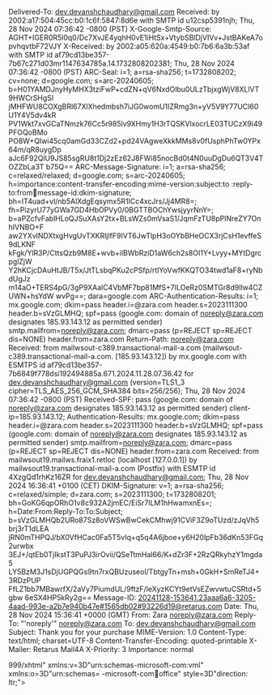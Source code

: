 Delivered-To: dev.devanshchaudhary@gmail.com
Received: by 2002:a17:504:45cc:b0:1c6f:5847:8d6e with SMTP id u12csp5391njh;
        Thu, 28 Nov 2024 07:36:42 -0800 (PST)
X-Google-Smtp-Source: AGHT+IGER0R5l0q0/Dc7XvJE4yqhH0vE1iHtSx+VtybSBlDjVIVv+JstBAKeA7opvhqvtbF72VJY
X-Received: by 2002:a05:620a:4549:b0:7b6:6a3b:53af with SMTP id af79cd13be357-7b67c271d03mr1147634785a.14.1732808202381;
        Thu, 28 Nov 2024 07:36:42 -0800 (PST)
ARC-Seal: i=1; a=rsa-sha256; t=1732808202; cv=none;
        d=google.com; s=arc-20240605;
        b=H01YAMDJnyHyMHX3tziFwP+cdZN+qV6NxdOlbu0ULzTbjxgWjV8XLlVT9HWCrSHgSI
         jMHFWU8COXgBRl67XlXhedmbsh7iJG0womU1IZRmg3n+yV5V9Y77UCl60U1Y4V5dv4kR
         PV1Wkt7xvGCaTNmzk76Cc5r985lv9XHmy1H3rTQSKVlxocrLE03TUCzX9i49PFOQoBMo
         PO8W+QIwi45cq0amGd33CZd2+pd24VAgweXkkMMs8v0fUsphPhTw0YPx64m/qR8uygDp
         aJc6F92QlU9JS85sgRU8t1Dj2zEz62J8FWi85nocBd0t4N0uuDgDu6QT3V4TOZZbLa3T
         b75Q==
ARC-Message-Signature: i=1; a=rsa-sha256; c=relaxed/relaxed; d=google.com; s=arc-20240605;
        h=importance:content-transfer-encoding:mime-version:subject:to
         :reply-to:from:date:message-id:dkim-signature;
        bh=IT4uad+vl/nb5AlXdgEqsymx5R1lCc4xcJrs/Jj4MR8=;
        fh=PizyrU77yGWa7GD4HbOPVy0/0BGTTBOChYwsjyyrNnY=;
        b=aPZcfvFablHLoQJSuXAsY2tx+BLsWZs0mVsaS1/JqmFzTU8pPlNreZY7OnhIVNBO+F
         aw2YXvlNDXtxgHvgUvTXKRljlfF9IVT6JwTlpH3oOYbBHeOCX3rjCsH1evffeS9dLKNF
         kFgk/YlR3P/CttsQzb9M8E+wvb+ilBWbRziD1aW6ch2s8OI1Y+Lvyy+MYtDgrcpglZjW
         Y2hKCjcDAuHtJB/T5x/JtTLsbqPKu2cPSfp/rtlYoVwfKKQTO34twd1aF8+ryNbdUgJz
         m14aO+TERS4pG/3gP9XAalC4VbMF7bp81MfS+7ILOeRz0SMTGr8d9llw4CZUWN+hsYdW
         wvPg==;
        dara=google.com
ARC-Authentication-Results: i=1; mx.google.com;
       dkim=pass header.i=@zara.com header.s=2023111300 header.b=sVzGLMHQ;
       spf=pass (google.com: domain of noreply@zara.com designates 185.93.143.12 as permitted sender) smtp.mailfrom=noreply@zara.com;
       dmarc=pass (p=REJECT sp=REJECT dis=NONE) header.from=zara.com
Return-Path: <noreply@zara.com>
Received: from mailwsout-c389.transactional-mail-a.com (mailwsout-c389.transactional-mail-a.com. [185.93.143.12])
        by mx.google.com with ESMTPS id af79cd13be357-7b6849f778dsi192494885a.671.2024.11.28.07.36.42
        for <dev.devanshchaudhary@gmail.com>
        (version=TLS1_3 cipher=TLS_AES_256_GCM_SHA384 bits=256/256);
        Thu, 28 Nov 2024 07:36:42 -0800 (PST)
Received-SPF: pass (google.com: domain of noreply@zara.com designates 185.93.143.12 as permitted sender) client-ip=185.93.143.12;
Authentication-Results: mx.google.com;
       dkim=pass header.i=@zara.com header.s=2023111300 header.b=sVzGLMHQ;
       spf=pass (google.com: domain of noreply@zara.com designates 185.93.143.12 as permitted sender) smtp.mailfrom=noreply@zara.com;
       dmarc=pass (p=REJECT sp=REJECT dis=NONE) header.from=zara.com
Received: from mailwsout19.mailws.fraix1.retloc (localhost [127.0.0.1]) by mailwsout19.transactional-mail-a.com (Postfix) with ESMTP id 4XzgQd1rhKz16ZR for <dev.devanshchaudhary@gmail.com>; Thu, 28 Nov 2024 16:36:41 +0100 (CET)
DKIM-Signature: v=1; a=rsa-sha256; c=relaxed/simple; d=zara.com; s=2023111300; t=1732808201; bh=GoKG6qpORhO1v8c932A2jmEC/EiSr7lLM1hHwamxnEs=; h=Date:From:Reply-To:To:Subject; b=sVzGLMHQb2URo87Sz8oVWSwBwCekCMhwj91CViF3Z9oTUzd/zJqVh5brj3rT1dLEA
	 jRN0mTHPQJ/bX0VfHCac0Fa5T5vIq+q5q4A6jboe+y6H20lpFb36dKn53FGq2urwbx
	 3EJ+/qtEb0TjIkstT3PuPJ3irOvii/QSeTtmHal66/K+dZr3F+2RzQRkyhzY1mgda5
	 LY5BzM3J1sDjUGPQGs9tn7rxQBUzuseol/TbtgyTn+msh+0GkH+SmReTJ4+3RDzPUP
	 FfLZ1bb7MBawrfX/2aVy7PiumdUL/9ftzF/leXyzKCYt9etVsEZwvwtuCSRtd+5gbw
	 6eSX4HP5kRy2g==
Message-ID: <20241128-153641.23aaa6a6-3205-4aad-993e-a2b7e940b47e#1565db02#93226d19@retarus.com>
Date: Thu, 28 Nov 2024 15:36:41 +0000 (GMT)
From: Zara <noreply@zara.com>
Reply-To: "'noreply'" <noreply@zara.com>
To: dev.devanshchaudhary@gmail.com
Subject: Thank you for your purchase
MIME-Version: 1.0
Content-Type: text/html; charset=UTF-8
Content-Transfer-Encoding: quoted-printable
X-Mailer: Retarus Mail4A
X-Priority: 3
Importance: normal

<!doctype html><html lang=3D"und" dir=3D"auto" xmlns=3D"http://www.w3.org/1=
999/xhtml" xmlns:v=3D"urn:schemas-microsoft-com:vml" xmlns:o=3D"urn:schemas=
-microsoft-com:office:office" style=3D"direction: ltr;"><head><title>ZARA</=
title><!--[if !mso]><!--><meta http-equiv=3D"X-UA-Compatible" content=3D"IE=
=3Dedge"><!--<![endif]--><meta http-equiv=3D"Content-Type" content=3D"text/=
html; charset=3DUTF-8"><meta name=3D"viewport" content=3D"width=3Ddevice-wi=
dth,initial-scale=3D1"><style type=3D"text/css">#outlook a { padding:0; }
      body { margin:0;padding:0;-webkit-text-size-adjust:100%;-ms-text-size=
-adjust:100%; }
      table, td { border-collapse:collapse;mso-table-lspace:0pt;mso-table-r=
space:0pt; }
      img { border:0;height:auto;line-height:100%; outline:none;text-decora=
tion:none;-ms-interpolation-mode:bicubic; }
      p { display:block;margin:13px 0; }</style><!--[if mso]>
    <noscript>
    <xml>
    <o:OfficeDocumentSettings>
      <o:AllowPNG/>
      <o:PixelsPerInch>96</o:PixelsPerInch>
    </o:OfficeDocumentSettings>
    </xml>
    </noscript>
    <![endif]--><!--[if lte mso 11]>
    <style type=3D"text/css">
      .mj-outlook-group-fix { width:100% !important; }
    </style>
    <![endif]--><style type=3D"text/css">@media only screen and (min-width:=
480px) {
        .mj-column-per-100 { width:100% !important; max-width: 100%; }
      }</style><style media=3D"screen and (min-width:480px)">.moz-text-html=
 .mj-column-per-100 { width:100% !important; max-width: 100%; }</style><sty=
le type=3D"text/css">@media only screen and (max-width:479px) {
      table.mj-full-width-mobile { width: 100% !important; }
      td.mj-full-width-mobile { width: auto !important; }
    }</style><style type=3D"text/css">@font-face { font-family: "Neue-Helve=
tica"; font-weight: bold; src: url("https://static.zara.net/photos/contents=
/communication/NeueHelveticaforZara-MdCn.eot#iefix"); /* IE9 Compat Modes *=
/ src: local("?"), url("#https://static.zara.net/photos/contents/communicat=
ion/NeueHelveticaforZara-MdCn.eot?#iefix") format("embedded-opentype"), /* =
IE6-IE8 */ url("https://static.zara.net/photos/contents/communication/NeueH=
elveticaforZara-MdCn.woff2.woff2") format("woff2"), /* Super Modern Browser=
s */ url("https://static.zara.net/photos/contents/communication/NeueHelveti=
caforZara-MdCn.woff") format("woff"), /* Pretty Modern Browsers */ url("htt=
ps://static.zara.net/photos/contents/communication/NeueHelveticaforZara-MdC=
n.ttf") format("truetype"), /* Safari, Android, iOS */ url("https://static.=
zara.net/photos/contents/communication/NeueHelveticaforZara-MdCn.svg#{NeueH=
elveticaforZara-MdCn}") format("svg"); /* Legacy iOS */ } @font-face { font=
-family: "Neue-Helvetica"; src: url("https://static.zara.net/photos/content=
s/communication/NeueHelveticaforZara-LtCn.eot#iefix"); /* IE9 Compat Modes =
*/ src: local("?"), url("#https://static.zara.net/photos/contents/communica=
tion/NeueHelveticaforZara-LtCn.eot?#iefix") format("embedded-opentype"), /*=
 IE6-IE8 */ url("https://static.zara.net/photos/contents/communication/Neue=
HelveticaforZara-LtCn.woff2.woff2") format("woff2"), /* Super Modern Browse=
rs */ url("https://static.zara.net/photos/contents/communication/NeueHelvet=
icaforZara-LtCn.woff") format("woff"), /* Pretty Modern Browsers */ url("ht=
tps://static.zara.net/photos/contents/communication/NeueHelveticaforZara-Lt=
Cn.ttf") format("truetype"), /* Safari, Android, iOS */ url("https://static=
.zara.net/photos/contents/communication/NeueHelveticaforZara-LtCn.svg#{Neue=
HelveticaforZara-LtCn}") format("svg"); /* Legacy iOS */ } td.rd-product-co=
l + td.rd-product-col > table.rd-product { margin-left: auto; } .static-con=
tent { display: none; } .Singleton .static-content, _:-webkit-full-screen, =
_::-webkit-full-page-media, _:future, :root .static-content, [class^=3D"app=
le-mail"] .static-content { display: block; } .dynamic-content { display: b=
lock; } .Singleton .dynamic-content, _:-webkit-full-screen, _::-webkit-full=
-page-media, _:future, :root .dynamic-content, [class^=3D"apple-mail"] .dyn=
amic-content { display: none; } .dynamic-content { -webkit-user-select: non=
e; -moz-user-select: none; user-select: none; } /* hide radio element */ .t=
ab { display:none; height:0px; visibility:hidden; } .tab-content { display:=
none; } .title-tab { background-color: #ffffff; padding: 15px 20px 15px 20p=
x; border-bottom: 0.5px solid #cccccc; cursor: pointer; display: block; tex=
t-align: center; text-transform: uppercase; font-size: 16px; } /* change ta=
b to bold */ .tab:checked + label { font-weight: bold; } /* show content */=
 #tab-simple:checked ~ .content-simple, #tabl-detail:checked ~ .content-det=
ails { display:block; } .rd-unit-absolute { max-height: 0; position: relati=
ve; opacity: 0.999; } .rd-unit-position { margin-top: 135%; padding-left: 4=
px; padding-right: 4px; display: inline-block; text-align: center; backgrou=
nd-color: #FFFFFF; font-size: 10px !important; line-height: 21px !important=
; } .rd-unit-right-absolute { text-align: right; } @media only screen and (=
min-width:430px) { .rd-unit-position { margin-top: 139%; } } @media only sc=
reen and (min-width:480px) { .resell-section-double-button .mj-column-per-5=
0:first-of-type { width: 49% !important; max-width: 50%; margin-right: 4px =
!important; } .resell-section-double-button .mj-column-per-50:last-of-type =
{ width: 49% !important; max-width: 50%; margin-left: 4px !important; } .re=
sell-display-button { display: block !important; } .resell-display-button-m=
obile { display: none; } } @media only screen and (max-width:480px) { .rese=
ll-welcome-icon { display: none; } .resell-welcome-icon-mobile { display: b=
lock !important; } .resell-display-button { display: none; } .resell-displa=
y-button-mobile { display: block !important; } }</style></head><body style=
=3D"direction: ltr; word-spacing: normal;"><div style=3D"direction: ltr;" l=
ang=3D"und" dir=3D"auto">                                 <!--[if mso | IE]=
><table align=3D"center" border=3D"0" cellpadding=3D"0" cellspacing=3D"0" c=
lass=3D"" role=3D"presentation" style=3D"width:535px;" width=3D"535" ><tr><=
td style=3D"line-height:0px;font-size:0px;mso-line-height-rule:exactly;"><!=
[endif]--><div style=3D"direction: ltr; margin: 0px auto; max-width: 535px;=
"><table align=3D"center" border=3D"0" cellpadding=3D"0" cellspacing=3D"0" =
role=3D"presentation" style=3D"direction: ltr; width: 100%;" width=3D"100%"=
><tbody style=3D"direction: ltr;"><tr style=3D"direction: ltr;"><td style=
=3D"direction: ltr; font-size: 0px; padding: 0 5px; text-align: center;" al=
ign=3D"center"><!--[if mso | IE]><table role=3D"presentation" border=3D"0" =
cellpadding=3D"0" cellspacing=3D"0"><tr><td align=3D"left" class=3D"" style=
=3D"vertical-align:top;width:525px;" ><![endif]--><div class=3D"mj-column-p=
er-100 mj-outlook-group-fix" style=3D"font-size: 0px; text-align: left; dir=
ection: ltr; display: inline-block; vertical-align: top; width: 100%;"><tab=
le border=3D"0" cellpadding=3D"0" cellspacing=3D"0" role=3D"presentation" w=
idth=3D"100%" style=3D"direction: ltr;"><tbody style=3D"direction: ltr;"><t=
r style=3D"direction: ltr;"><td style=3D"direction: ltr; vertical-align: to=
p; padding: 0;" valign=3D"top"><table border=3D"0" cellpadding=3D"0" cellsp=
acing=3D"0" role=3D"presentation" style=3D"direction: ltr;" width=3D"100%">=
<tbody style=3D"direction: ltr;"><tr style=3D"direction: ltr;"><td align=3D=
"center" style=3D"direction: ltr; font-size: 0px; padding: 0; padding-top: =
48px; padding-bottom: 43px; word-break: break-word;"><table border=3D"0" ce=
llpadding=3D"0" cellspacing=3D"0" role=3D"presentation" style=3D"direction:=
 ltr; border-collapse: collapse; border-spacing: 0px;"><tbody style=3D"dire=
ction: ltr;"><tr style=3D"direction: ltr;"><td style=3D"direction: ltr; wid=
th: 149px;" width=3D"149"><a href=3D"https://www.zara.com/in/en?utm_medium=
=3Demail&utm_source=3Dnotification_com&utm_campaign=3DOrderConfirmation&utm=
_content=3Dlogo" target=3D"_blank" style=3D"direction: ltr;"><img alt src=
=3D"http://static.zara.net/photos/contents/apps/logo_Zara_2019.png" style=
=3D"direction: ltr; border: 0; display: block; outline: none; text-decorati=
on: none; height: auto; width: 100%; font-size: 13px;" width=3D"149" height=
=3D"auto"></a></td></tr></tbody></table></td></tr><tr style=3D"direction: l=
tr;"><td align=3D"center" class=3D"rd-title" style=3D"direction: ltr; font-=
size: 0px; padding: 0; word-break: break-word;"><div style=3D"direction: lt=
r; text-transform: uppercase; font-weight: bold; letter-spacing: 0.7px; fon=
t-family: Neue-Helvetica, Helvetica; text-align: center; color: #000000; fo=
nt-size: 22px; line-height: 28px;">Thank you for your purchase</div></td></=
tr><tr style=3D"direction: ltr;"><td align=3D"center" class=3D"rd-section-t=
itle" style=3D"direction: ltr; font-size: 0px; padding: 0; padding-top: 24p=
x; word-break: break-word;"><div style=3D"direction: ltr; text-transform: u=
ppercase; font-weight: bold; letter-spacing: 0.7px; font-family: Neue-Helve=
tica, Helvetica; text-align: center; color: #000000; font-size: 16px; line-=
height: 24px;">Order No. 53964516340</div></td></tr>    <tr style=3D"direct=
ion: ltr;"><td align=3D"left" class=3D"rd-text-info" style=3D"direction: lt=
r; font-size: 0px; padding: 0; padding-top: 24px; word-break: break-word;">=
<div style=3D"direction: ltr; letter-spacing: 0.3px; font-family: Neue-Helv=
etica, Helvetica; text-align: left; color: #000000; font-size: 14px; line-h=
eight: 18px;"><p style=3D"direction: ltr; margin: 13px 0 0;"></p>     <p st=
yle=3D"direction: ltr; margin: 13px 0 0;">We will send you another email wh=
en it is in transit.</p>    </div></td></tr></tbody></table></td></tr></tbo=
dy></table></div><!--[if mso | IE]></td></tr></table><![endif]--></td></tr>=
</tbody></table></div><!--[if mso | IE]></td></tr></table><![endif]-->  <!-=
-[if mso | IE]><table align=3D"center" border=3D"0" cellpadding=3D"0" cells=
pacing=3D"0" class=3D"" role=3D"presentation" style=3D"width:535px;" width=
=3D"535" ><tr><td style=3D"line-height:0px;font-size:0px;mso-line-height-ru=
le:exactly;"><![endif]--><div style=3D"direction: ltr; margin: 0px auto; ma=
x-width: 535px;"><table align=3D"center" border=3D"0" cellpadding=3D"0" cel=
lspacing=3D"0" role=3D"presentation" style=3D"direction: ltr; width: 100%;"=
 width=3D"100%"><tbody style=3D"direction: ltr;"><tr style=3D"direction: lt=
r;"><td style=3D"direction: ltr; font-size: 0px; padding: 0 5px; text-align=
: center;" align=3D"center"><!--[if mso | IE]><table role=3D"presentation" =
border=3D"0" cellpadding=3D"0" cellspacing=3D"0"><tr><td align=3D"left" cla=
ss=3D"" style=3D"vertical-align:top;width:525px;" ><![endif]--><div class=
=3D"mj-column-per-100 mj-outlook-group-fix" style=3D"font-size: 0px; text-a=
lign: left; direction: ltr; display: inline-block; vertical-align: top; wid=
th: 100%;"><table border=3D"0" cellpadding=3D"0" cellspacing=3D"0" role=3D"=
presentation" width=3D"100%" style=3D"direction: ltr;"><tbody style=3D"dire=
ction: ltr;"><tr style=3D"direction: ltr;"><td style=3D"direction: ltr; ver=
tical-align: top; padding: 0; padding-top: 24px;" valign=3D"top"><table bor=
der=3D"0" cellpadding=3D"0" cellspacing=3D"0" role=3D"presentation" style=
=3D"direction: ltr;" width=3D"100%"><tbody style=3D"direction: ltr;">      =
<tr style=3D"direction: ltr;"><td align=3D"left" class=3D"rd-subsection-tex=
t-light" style=3D"direction: ltr; font-size: 0px; padding: 0; padding-botto=
m: 24px; word-break: break-word;"><div style=3D"direction: ltr; text-transf=
orm: uppercase; letter-spacing: 0.8px; font-family: Neue-Helvetica, Helveti=
ca; font-weight: bold; text-align: left; font-size: 13px; line-height: 18px=
; color: #333333;"> You will receive your delivery: </div></td></tr>       =
   <tr style=3D"direction: ltr;"><td align=3D"left" class=3D"rd-subsection-=
title" style=3D"direction: ltr; font-size: 0px; padding: 0; padding-bottom:=
 16px; word-break: break-word;"><div style=3D"direction: ltr; text-transfor=
m: uppercase; letter-spacing: 0.7px; font-family: Neue-Helvetica, Helvetica=
; font-weight: bold; text-align: left; color: #000000; font-size: 14px; lin=
e-height: 18px;">      Tuesday 3 December - Wednesday 4 December  </div></t=
d></tr>  <tr style=3D"direction: ltr;"><td style=3D"direction: ltr; font-si=
ze: 0px; word-break: break-word;"><div style=3D"direction: ltr; height: 16p=
x; line-height: 16px;">&#8202;</div></td></tr>                 <tr style=3D=
"direction: ltr;"><td align=3D"left" class=3D"rd-subsection-text-light" sty=
le=3D"direction: ltr; font-size: 0px; padding: 0; word-break: break-word;">=
<div style=3D"direction: ltr; text-transform: uppercase; letter-spacing: 0.=
8px; font-family: Neue-Helvetica, Helvetica; font-weight: bold; text-align:=
 left; font-size: 13px; line-height: 18px; color: #333333;">   Standard hom=
e delivery   </div></td></tr> <tr style=3D"direction: ltr;"><td align=3D"le=
ft" class=3D"rd-subsection-text" style=3D"direction: ltr; font-size: 0px; p=
adding: 0; word-break: break-word;"><div style=3D"direction: ltr; text-tran=
sform: uppercase; letter-spacing: 0.8px; font-family: Neue-Helvetica, Helve=
tica; text-align: left; color: #000000; font-size: 13px; line-height: 18px;=
"><div style=3D"direction: ltr; text-transform: uppercase; letter-spacing: =
0.8px; font-size: 13px; line-height: 18px;"><div style=3D"direction: ltr; t=
ext-transform: uppercase; letter-spacing: 0.8px; font-size: 13px; line-heig=
ht: 18px;">720, 9th cross road, 10th a main Road, Indiranagar
Velo studio</div></div></div></td></tr><tr style=3D"direction: ltr;"><td al=
ign=3D"left" class=3D"rd-subsection-text" style=3D"direction: ltr; font-siz=
e: 0px; padding: 0; word-break: break-word;"><div style=3D"direction: ltr; =
text-transform: uppercase; letter-spacing: 0.8px; font-family: Neue-Helveti=
ca, Helvetica; text-align: left; color: #000000; font-size: 13px; line-heig=
ht: 18px;"> <div style=3D"direction: ltr; text-transform: uppercase; letter=
-spacing: 0.8px; font-size: 13px; line-height: 18px;"> 560038   Bangalore <=
/div><div style=3D"direction: ltr; text-transform: uppercase; letter-spacin=
g: 0.8px; font-size: 13px; line-height: 18px;">KARNATAKA</div><div style=3D=
"direction: ltr; text-transform: uppercase; letter-spacing: 0.8px; font-siz=
e: 13px; line-height: 18px;">India</div></div></td></tr><tr style=3D"direct=
ion: ltr;"><td align=3D"left" class=3D"rd-subsection-text" style=3D"directi=
on: ltr; font-size: 0px; padding: 0; word-break: break-word;"><div style=3D=
"direction: ltr; text-transform: uppercase; letter-spacing: 0.8px; font-fam=
ily: Neue-Helvetica, Helvetica; text-align: left; color: #000000; font-size=
: 13px; line-height: 18px;"><div style=3D"direction: ltr; text-transform: u=
ppercase; letter-spacing: 0.8px; font-size: 13px; line-height: 18px;"></div=
></div></td></tr><tr style=3D"direction: ltr;"><td align=3D"left" class=3D"=
rd-address-sign-text" style=3D"direction: ltr; font-size: 0px; padding: 0; =
word-break: break-word;"><div style=3D"direction: ltr; font-family: Neue-He=
lvetica, Helvetica; font-size: 14px; line-height: 18px; text-align: left; c=
olor: #000000;"></div></td></tr></tbody></table></td></tr></tbody></table><=
/div><!--[if mso | IE]></td></tr></table><![endif]--></td></tr></tbody></ta=
ble></div><!--[if mso | IE]></td></tr></table><![endif]-->  <!--[if mso | I=
E]><table align=3D"center" border=3D"0" cellpadding=3D"0" cellspacing=3D"0"=
 class=3D"" role=3D"presentation" style=3D"width:535px;" width=3D"535" ><tr=
><td style=3D"line-height:0px;font-size:0px;mso-line-height-rule:exactly;">=
<![endif]--><div style=3D"direction: ltr; margin: 0px auto; max-width: 535p=
x;"><table align=3D"center" border=3D"0" cellpadding=3D"0" cellspacing=3D"0=
" role=3D"presentation" style=3D"direction: ltr; width: 100%;" width=3D"100=
%"><tbody style=3D"direction: ltr;"><tr style=3D"direction: ltr;"><td style=
=3D"direction: ltr; font-size: 0px; padding: 0 5px; text-align: center;" al=
ign=3D"center"><!--[if mso | IE]><table role=3D"presentation" border=3D"0" =
cellpadding=3D"0" cellspacing=3D"0"><tr><td align=3D"left" class=3D"" style=
=3D"vertical-align:top;width:525px;" ><![endif]--><div class=3D"mj-column-p=
er-100 mj-outlook-group-fix" style=3D"font-size: 0px; text-align: left; dir=
ection: ltr; display: inline-block; vertical-align: top; width: 100%;"><tab=
le border=3D"0" cellpadding=3D"0" cellspacing=3D"0" role=3D"presentation" w=
idth=3D"100%" style=3D"direction: ltr;"><tbody style=3D"direction: ltr;"><t=
r style=3D"direction: ltr;"><td style=3D"direction: ltr; vertical-align: to=
p; padding: 0;" valign=3D"top"><table border=3D"0" cellpadding=3D"0" cellsp=
acing=3D"0" role=3D"presentation" style=3D"direction: ltr;" width=3D"100%">=
<tbody style=3D"direction: ltr;"><tr style=3D"direction: ltr;"><td align=3D=
"center" class=3D"rd-order-detail-btn" style=3D"direction: ltr; word-break:=
 break-word; padding: 15px 0 20px; font-size: 14px;"><table border=3D"0" ce=
llpadding=3D"0" cellspacing=3D"0" role=3D"presentation" style=3D"direction:=
 ltr; border-collapse: separate; width: 100%; line-height: 100%;" width=3D"=
100%"><tbody style=3D"direction: ltr;"><tr style=3D"direction: ltr;"><td al=
ign=3D"center" bgcolor=3D"#000000" role=3D"presentation" style=3D"direction=
: ltr; border: 1px solid #FFFFFF; border-radius: 3px; cursor: auto; mso-pad=
ding-alt: 10px 25px; background: #000000;" valign=3D"middle"><a href=3D"htt=
ps://www.zara.com/in/en/user/order/53964516340?utm_medium=3Demail&utm_sourc=
e=3Dnotification_com&utm_campaign=3DOrderConfirmation&utm_content=3Dorder_d=
etail_button" style=3D"direction: ltr; display: inline-block; background: #=
000000; color: #FFFFFF; font-family: Neue-Helvetica, Helvetica; font-size: =
13px; font-weight: bold; line-height: 120%; margin: 0; text-decoration: non=
e; text-transform: uppercase; padding: 10px 25px; mso-padding-alt: 0px; bor=
der-radius: 3px;" target=3D"_blank">Order tracking</a></td></tr></tbody></t=
able></td></tr><tr style=3D"direction: ltr;"><td align=3D"left" class=3D"rd=
-text-info" style=3D"direction: ltr; font-size: 0px; padding: 0; word-break=
: break-word;"><div style=3D"direction: ltr; letter-spacing: 0.3px; font-fa=
mily: Neue-Helvetica, Helvetica; text-align: left; color: #000000; font-siz=
e: 14px; line-height: 18px;"></div></td></tr></tbody></table></td></tr></tb=
ody></table></div><!--[if mso | IE]></td></tr></table><![endif]--></td></tr=
></tbody></table></div><!--[if mso | IE]></td></tr></table><![endif]--> <!-=
-[if mso | IE]><table align=3D"center" border=3D"0" cellpadding=3D"0" cells=
pacing=3D"0" class=3D"" role=3D"presentation" style=3D"width:535px;" width=
=3D"535" ><tr><td style=3D"line-height:0px;font-size:0px;mso-line-height-ru=
le:exactly;"><![endif]--><div style=3D"direction: ltr; margin: 0px auto; ma=
x-width: 535px;"><table align=3D"center" border=3D"0" cellpadding=3D"0" cel=
lspacing=3D"0" role=3D"presentation" style=3D"direction: ltr; width: 100%;"=
 width=3D"100%"><tbody style=3D"direction: ltr;"><tr style=3D"direction: lt=
r;"><td style=3D"direction: ltr; font-size: 0px; padding: 0 5px; text-align=
: center;" align=3D"center"><!--[if mso | IE]><table role=3D"presentation" =
border=3D"0" cellpadding=3D"0" cellspacing=3D"0"><tr><td align=3D"left" cla=
ss=3D"" style=3D"vertical-align:top;width:525px;" ><![endif]--><div class=
=3D"mj-column-per-100 mj-outlook-group-fix" style=3D"font-size: 0px; text-a=
lign: left; direction: ltr; display: inline-block; vertical-align: top; wid=
th: 100%;"><table border=3D"0" cellpadding=3D"0" cellspacing=3D"0" role=3D"=
presentation" width=3D"100%" style=3D"direction: ltr;"><tbody style=3D"dire=
ction: ltr;"><tr style=3D"direction: ltr;"><td style=3D"direction: ltr; ver=
tical-align: top; padding: 0; padding-top: 40px;" valign=3D"top"><table bor=
der=3D"0" cellpadding=3D"0" cellspacing=3D"0" role=3D"presentation" style=
=3D"direction: ltr;" width=3D"100%"><tbody style=3D"direction: ltr;"> <tr s=
tyle=3D"direction: ltr;"><td align=3D"left" class=3D"rd-subsection-text" st=
yle=3D"direction: ltr; font-size: 0px; padding: 0; word-break: break-word;"=
><div style=3D"direction: ltr; text-transform: uppercase; letter-spacing: 0=
.8px; font-family: Neue-Helvetica, Helvetica; text-align: left; color: #000=
000; font-size: 13px; line-height: 18px;"><div class=3D"rd-light-font" styl=
e=3D"direction: ltr; color: #666666; text-transform: uppercase; letter-spac=
ing: 0.8px; font-size: 13px; line-height: 18px;">     7   items  </div></di=
v></td></tr>              <tr style=3D"direction: ltr;"><td align=3D"left" =
style=3D"direction: ltr; font-size: 0px; padding: 16px 0 0; word-break: bre=
ak-word;"><table cellpadding=3D"0" cellspacing=3D"0" width=3D"100%" border=
=3D"0" style=3D"direction: ltr; color: #000000; font-family: Neue-Helvetica=
, Helvetica; font-size: 13px; line-height: 22px; table-layout: auto; width:=
 100%; border: none;"><tr style=3D"direction: ltr;"><td style=3D"direction:=
 ltr;"><table table-layout=3D"fixed" style=3D"direction: ltr;">  </table><t=
able table-layout=3D"fixed" style=3D"direction: ltr;">   <tr class=3D"rd-pr=
oduct-row" style=3D"direction: ltr;"> <td style=3D"direction: ltr; vertical=
-align: top; padding-bottom: 24px;" class=3D"rd-product-col" valign=3D"top"=
><table class=3D"rd-product" style=3D"direction: ltr; width: 85%; max-width=
: 230px;" width=3D"85%"><tr style=3D"direction: ltr;"><td style=3D"directio=
n: ltr; width: 100%; max-width: 230px; padding: 0;" class=3D"rd-subsection-=
text" width=3D"100%"><table style=3D"direction: ltr;"><tr style=3D"directio=
n: ltr;"><td style=3D"direction: ltr; width: 100%; max-width: 230px; paddin=
g: 0 0 8px;" width=3D"100%"><img padding=3D"0" class=3D"rd-product-img" wid=
th=3D"225" src=3D"https://static.zara.net/photos//2024/I/0/2/p/8574/400/707=
/2/8574400707_1_1_1.jpg?ts=3D1724398713635" style=3D"direction: ltr; max-wi=
dth: 230px; width: 100%; height: auto;" height=3D"auto"></td></tr></table> =
 <div style=3D"direction: ltr; text-transform: uppercase; letter-spacing: 0=
.8px; font-size: 13px; line-height: 18px;">OVERSHIRT WITH POCKETS</div><div=
 style=3D"direction: ltr; text-transform: uppercase; letter-spacing: 0.8px;=
 color: #666666; font-size: 13px; line-height: 18px;">camel 0/8574/400/707/=
04</div><div style=3D"direction: ltr; text-transform: uppercase; letter-spa=
cing: 0.8px; padding-top: 16px; font-size: 13px; line-height: 18px;">    1 =
 unit      / =E2=82=B9 3,330.00   </div><div style=3D"direction: ltr; text-=
transform: uppercase; letter-spacing: 0.8px; font-size: 13px; line-height: =
18px;">L</div>    </td></tr></table></td>   <td style=3D"direction: ltr; ve=
rtical-align: top; padding-bottom: 24px;" class=3D"rd-product-col" valign=
=3D"top"><table class=3D"rd-product" style=3D"direction: ltr; width: 85%; m=
ax-width: 230px;" width=3D"85%"><tr style=3D"direction: ltr;"><td style=3D"=
direction: ltr; width: 100%; max-width: 230px; padding: 0;" class=3D"rd-sub=
section-text" width=3D"100%"><table style=3D"direction: ltr;"><tr style=3D"=
direction: ltr;"><td style=3D"direction: ltr; width: 100%; max-width: 230px=
; padding: 0 0 8px;" width=3D"100%"><img padding=3D"0" class=3D"rd-product-=
img" width=3D"225" src=3D"https://static.zara.net/photos//2024/I/0/2/p/4048=
/310/427/2/4048310427_1_1_1.jpg?ts=3D1727436117024" style=3D"direction: ltr=
; max-width: 230px; width: 100%; height: auto;" height=3D"auto"></td></tr><=
/table>  <div style=3D"direction: ltr; text-transform: uppercase; letter-sp=
acing: 0.8px; font-size: 13px; line-height: 18px;">STRAIGHT-LEG JEANS</div>=
<div style=3D"direction: ltr; text-transform: uppercase; letter-spacing: 0.=
8px; color: #666666; font-size: 13px; line-height: 18px;">Mid-blue 0/4048/3=
10/427/42</div><div style=3D"direction: ltr; text-transform: uppercase; let=
ter-spacing: 0.8px; padding-top: 16px; font-size: 13px; line-height: 18px;"=
>    1  unit      / =E2=82=B9 3,550.00   </div><div style=3D"direction: ltr=
; text-transform: uppercase; letter-spacing: 0.8px; font-size: 13px; line-h=
eight: 18px;">EU 42 (UK 32)</div>    </td></tr></table></td>   </tr><tr cla=
ss=3D"rd-product-row" style=3D"direction: ltr;"> <td style=3D"direction: lt=
r; vertical-align: top; padding-bottom: 24px;" class=3D"rd-product-col" val=
ign=3D"top"><table class=3D"rd-product" style=3D"direction: ltr; width: 85%=
; max-width: 230px;" width=3D"85%"><tr style=3D"direction: ltr;"><td style=
=3D"direction: ltr; width: 100%; max-width: 230px; padding: 0;" class=3D"rd=
-subsection-text" width=3D"100%"><table style=3D"direction: ltr;"><tr style=
=3D"direction: ltr;"><td style=3D"direction: ltr; width: 100%; max-width: 2=
30px; padding: 0 0 8px;" width=3D"100%"><img padding=3D"0" class=3D"rd-prod=
uct-img" width=3D"225" src=3D"https://static.zara.net/photos//2024/I/0/2/p/=
3918/707/501/2/3918707501_1_1_1.jpg?ts=3D1729075221439" style=3D"direction:=
 ltr; max-width: 230px; width: 100%; height: auto;" height=3D"auto"></td></=
tr></table>  <div style=3D"direction: ltr; text-transform: uppercase; lette=
r-spacing: 0.8px; font-size: 13px; line-height: 18px;">COMFORT PADDED OVERS=
HIRT</div><div style=3D"direction: ltr; text-transform: uppercase; letter-s=
pacing: 0.8px; color: #666666; font-size: 13px; line-height: 18px;">Bottle =
green 0/3918/707/501/04</div><div style=3D"direction: ltr; text-transform: =
uppercase; letter-spacing: 0.8px; padding-top: 16px; font-size: 13px; line-=
height: 18px;">    1  unit      / =E2=82=B9 3,570.00   </div><div style=3D"=
direction: ltr; text-transform: uppercase; letter-spacing: 0.8px; font-size=
: 13px; line-height: 18px;">L</div>    </td></tr></table></td>   <td style=
=3D"direction: ltr; vertical-align: top; padding-bottom: 24px;" class=3D"rd=
-product-col" valign=3D"top"><table class=3D"rd-product" style=3D"direction=
: ltr; width: 85%; max-width: 230px;" width=3D"85%"><tr style=3D"direction:=
 ltr;"><td style=3D"direction: ltr; width: 100%; max-width: 230px; padding:=
 0;" class=3D"rd-subsection-text" width=3D"100%"><table style=3D"direction:=
 ltr;"><tr style=3D"direction: ltr;"><td style=3D"direction: ltr; width: 10=
0%; max-width: 230px; padding: 0 0 8px;" width=3D"100%"><img padding=3D"0" =
class=3D"rd-product-img" width=3D"225" src=3D"https://static.zara.net/photo=
s//2024/I/0/1/p/4201/570/800/2/4201570800_1_1_1.jpg?ts=3D1715328802790" sty=
le=3D"direction: ltr; max-width: 230px; width: 100%; height: auto;" height=
=3D"auto"></td></tr></table>  <div style=3D"direction: ltr; text-transform:=
 uppercase; letter-spacing: 0.8px; font-size: 13px; line-height: 18px;">TEX=
TURED STRETCH SHIRT</div><div style=3D"direction: ltr; text-transform: uppe=
rcase; letter-spacing: 0.8px; color: #666666; font-size: 13px; line-height:=
 18px;">Black 0/4201/570/800/03</div><div style=3D"direction: ltr; text-tra=
nsform: uppercase; letter-spacing: 0.8px; padding-top: 16px; font-size: 13p=
x; line-height: 18px;">    1  unit      / =E2=82=B9 2,130.00   </div><div s=
tyle=3D"direction: ltr; text-transform: uppercase; letter-spacing: 0.8px; f=
ont-size: 13px; line-height: 18px;">M</div>    </td></tr></table></td>   </=
tr><tr class=3D"rd-product-row" style=3D"direction: ltr;"> <td style=3D"dir=
ection: ltr; vertical-align: top; padding-bottom: 24px;" class=3D"rd-produc=
t-col" valign=3D"top"><table class=3D"rd-product" style=3D"direction: ltr; =
width: 85%; max-width: 230px;" width=3D"85%"><tr style=3D"direction: ltr;">=
<td style=3D"direction: ltr; width: 100%; max-width: 230px; padding: 0;" cl=
ass=3D"rd-subsection-text" width=3D"100%"><table style=3D"direction: ltr;">=
<tr style=3D"direction: ltr;"><td style=3D"direction: ltr; width: 100%; max=
-width: 230px; padding: 0 0 8px;" width=3D"100%"><img padding=3D"0" class=
=3D"rd-product-img" width=3D"225" src=3D"https://static.zara.net/photos//20=
24/I/0/1/p/3284/330/517/2/3284330517_1_1_1.jpg?ts=3D1727193661764" style=3D=
"direction: ltr; max-width: 230px; width: 100%; height: auto;" height=3D"au=
to"></td></tr></table>  <div style=3D"direction: ltr; text-transform: upper=
case; letter-spacing: 0.8px; font-size: 13px; line-height: 18px;">PURL KNIT=
 SWEATER</div><div style=3D"direction: ltr; text-transform: uppercase; lett=
er-spacing: 0.8px; color: #666666; font-size: 13px; line-height: 18px;">oli=
ve green 0/3284/330/517/04</div><div style=3D"direction: ltr; text-transfor=
m: uppercase; letter-spacing: 0.8px; padding-top: 16px; font-size: 13px; li=
ne-height: 18px;">    1  unit      / =E2=82=B9 2,130.00   </div><div style=
=3D"direction: ltr; text-transform: uppercase; letter-spacing: 0.8px; font-=
size: 13px; line-height: 18px;">L</div>    </td></tr></table></td>   <td st=
yle=3D"direction: ltr; vertical-align: top; padding-bottom: 24px;" class=3D=
"rd-product-col" valign=3D"top"><table class=3D"rd-product" style=3D"direct=
ion: ltr; width: 85%; max-width: 230px;" width=3D"85%"><tr style=3D"directi=
on: ltr;"><td style=3D"direction: ltr; width: 100%; max-width: 230px; paddi=
ng: 0;" class=3D"rd-subsection-text" width=3D"100%"><table style=3D"directi=
on: ltr;"><tr style=3D"direction: ltr;"><td style=3D"direction: ltr; width:=
 100%; max-width: 230px; padding: 0 0 8px;" width=3D"100%"><img padding=3D"=
0" class=3D"rd-product-img" width=3D"225" src=3D"https://static.zara.net/ph=
otos//2024/I/0/2/p/0706/025/712/2/0706025712_1_1_1.jpg?ts=3D1723796653773" =
style=3D"direction: ltr; max-width: 230px; width: 100%; height: auto;" heig=
ht=3D"auto"></td></tr></table>  <div style=3D"direction: ltr; text-transfor=
m: uppercase; letter-spacing: 0.8px; font-size: 13px; line-height: 18px;">B=
OXY FIT OVERSHIRT</div><div style=3D"direction: ltr; text-transform: upperc=
ase; letter-spacing: 0.8px; color: #666666; font-size: 13px; line-height: 1=
8px;">Ecru 0/0706/025/712/04</div><div style=3D"direction: ltr; text-transf=
orm: uppercase; letter-spacing: 0.8px; padding-top: 16px; font-size: 13px; =
line-height: 18px;">    1  unit      / =E2=82=B9 3,570.00   </div><div styl=
e=3D"direction: ltr; text-transform: uppercase; letter-spacing: 0.8px; font=
-size: 13px; line-height: 18px;">L</div>    </td></tr></table></td>   </tr>=
<tr class=3D"rd-product-row" style=3D"direction: ltr;"> <td style=3D"direct=
ion: ltr; vertical-align: top; padding-bottom: 24px;" class=3D"rd-product-c=
ol" valign=3D"top"><table class=3D"rd-product" style=3D"direction: ltr; wid=
th: 85%; max-width: 230px;" width=3D"85%"><tr style=3D"direction: ltr;"><td=
 style=3D"direction: ltr; width: 100%; max-width: 230px; padding: 0;" class=
=3D"rd-subsection-text" width=3D"100%"><table style=3D"direction: ltr;"><tr=
 style=3D"direction: ltr;"><td style=3D"direction: ltr; width: 100%; max-wi=
dth: 230px; padding: 0 0 8px;" width=3D"100%"><img padding=3D"0" class=3D"r=
d-product-img" width=3D"225" src=3D"https://static.zara.net/photos//2024/I/=
0/2/p/6917/309/806/2/6917309806_1_1_1.jpg?ts=3D1723130934367" style=3D"dire=
ction: ltr; max-width: 230px; width: 100%; height: auto;" height=3D"auto"><=
/td></tr></table>  <div style=3D"direction: ltr; text-transform: uppercase;=
 letter-spacing: 0.8px; font-size: 13px; line-height: 18px;">CROPPED DENIM =
OVERSHIRT</div><div style=3D"direction: ltr; text-transform: uppercase; let=
ter-spacing: 0.8px; color: #666666; font-size: 13px; line-height: 18px;">St=
one 0/6917/309/806/04</div><div style=3D"direction: ltr; text-transform: up=
percase; letter-spacing: 0.8px; padding-top: 16px; font-size: 13px; line-he=
ight: 18px;">    1  unit      / =E2=82=B9 2,970.00   </div><div style=3D"di=
rection: ltr; text-transform: uppercase; letter-spacing: 0.8px; font-size: =
13px; line-height: 18px;">L</div>    </td></tr></table></td>   <td style=3D=
"direction: ltr; vertical-align: top; padding-bottom: 24px;" class=3D"rd-pr=
oduct-col" valign=3D"top"></td></tr></table></td></tr></table></td></tr> </=
tbody></table></td></tr></tbody></table></div><!--[if mso | IE]></td></tr><=
/table><![endif]--></td></tr></tbody></table></div><!--[if mso | IE]></td><=
/tr></table><![endif]-->    <!--[if mso | IE]><table align=3D"center" borde=
r=3D"0" cellpadding=3D"0" cellspacing=3D"0" class=3D"" role=3D"presentation=
" style=3D"width:535px;" width=3D"535" ><tr><td style=3D"line-height:0px;fo=
nt-size:0px;mso-line-height-rule:exactly;"><![endif]--><div style=3D"direct=
ion: ltr; margin: 0px auto; max-width: 535px;"><table align=3D"center" bord=
er=3D"0" cellpadding=3D"0" cellspacing=3D"0" role=3D"presentation" style=3D=
"direction: ltr; width: 100%;" width=3D"100%"><tbody style=3D"direction: lt=
r;"><tr style=3D"direction: ltr;"><td style=3D"direction: ltr; font-size: 0=
px; padding: 0 5px; text-align: center;" align=3D"center"><!--[if mso | IE]=
><table role=3D"presentation" border=3D"0" cellpadding=3D"0" cellspacing=3D=
"0"><tr><td align=3D"left" class=3D"" style=3D"vertical-align:top;width:525=
px;" ><![endif]--><div class=3D"mj-column-per-100 mj-outlook-group-fix" sty=
le=3D"font-size: 0px; text-align: left; direction: ltr; display: inline-blo=
ck; vertical-align: top; width: 100%;"><table border=3D"0" cellpadding=3D"0=
" cellspacing=3D"0" role=3D"presentation" width=3D"100%" style=3D"direction=
: ltr;"><tbody style=3D"direction: ltr;"><tr style=3D"direction: ltr;"><td =
style=3D"direction: ltr; vertical-align: top; padding: 8px 0 0 0;" valign=
=3D"top"><table border=3D"0" cellpadding=3D"0" cellspacing=3D"0" role=3D"pr=
esentation" style=3D"direction: ltr;" width=3D"100%"><tbody style=3D"direct=
ion: ltr;"><tr style=3D"direction: ltr;"><td align=3D"center" style=3D"dire=
ction: ltr; font-size: 0px; padding: 0; padding-bottom: 40px; word-break: b=
reak-word;"><p style=3D"direction: ltr; border-top: solid 1px #dddddd; font=
-size: 1px; margin: 0px auto; width: 100%;"></p><!--[if mso | IE]><table al=
ign=3D"center" border=3D"0" cellpadding=3D"0" cellspacing=3D"0" style=3D"bo=
rder-top:solid 1px #dddddd;font-size:1px;margin:0px auto;width:525px;" role=
=3D"presentation" width=3D"525px" ><tr><td style=3D"height:0;line-height:0;=
"> &nbsp;
</td></tr></table><![endif]--></td></tr><tr style=3D"direction: ltr;"><td a=
lign=3D"left" class=3D"rd-section-title" style=3D"direction: ltr; font-size=
: 0px; padding: 0; word-break: break-word;"><div style=3D"direction: ltr; t=
ext-transform: uppercase; font-weight: bold; letter-spacing: 0.7px; font-fa=
mily: Neue-Helvetica, Helvetica; text-align: left; color: #000000; font-siz=
e: 16px; line-height: 24px;"> Payment method </div></td></tr></tbody></tabl=
e></td></tr></tbody></table></div><!--[if mso | IE]></td></tr></table><![en=
dif]--></td></tr></tbody></table></div><!--[if mso | IE]></td></tr></table>=
<![endif]-->    <!--[if mso | IE]><table align=3D"center" border=3D"0" cell=
padding=3D"0" cellspacing=3D"0" class=3D"" role=3D"presentation" style=3D"w=
idth:535px;" width=3D"535" ><tr><td style=3D"line-height:0px;font-size:0px;=
mso-line-height-rule:exactly;"><![endif]--><div style=3D"direction: ltr; ma=
rgin: 0px auto; max-width: 535px;"><table align=3D"center" border=3D"0" cel=
lpadding=3D"0" cellspacing=3D"0" role=3D"presentation" style=3D"direction: =
ltr; width: 100%;" width=3D"100%"><tbody style=3D"direction: ltr;"><tr styl=
e=3D"direction: ltr;"><td style=3D"direction: ltr; font-size: 0px; padding:=
 0 5px; padding-bottom: 20px; padding-top: 16px; text-align: center;" align=
=3D"center"><!--[if mso | IE]><table role=3D"presentation" border=3D"0" cel=
lpadding=3D"0" cellspacing=3D"0"><tr><td align=3D"left" class=3D"" style=3D=
"vertical-align:top;width:525px;" ><![endif]--><div class=3D"mj-column-per-=
100 mj-outlook-group-fix" style=3D"font-size: 0px; text-align: left; direct=
ion: ltr; display: inline-block; vertical-align: top; width: 100%;"><table =
border=3D"0" cellpadding=3D"0" cellspacing=3D"0" role=3D"presentation" widt=
h=3D"100%" style=3D"direction: ltr;"><tbody style=3D"direction: ltr;"><tr s=
tyle=3D"direction: ltr;"><td style=3D"direction: ltr; vertical-align: top; =
padding: 0;" valign=3D"top"><table border=3D"0" cellpadding=3D"0" cellspaci=
ng=3D"0" role=3D"presentation" style=3D"direction: ltr;" width=3D"100%"><tb=
ody style=3D"direction: ltr;"><tr style=3D"direction: ltr;"><td align=3D"le=
ft" style=3D"direction: ltr; font-size: 0px; padding: 0; word-break: break-=
word;"><table cellpadding=3D"0" cellspacing=3D"0" width=3D"100%" border=3D"=
0" style=3D"direction: ltr; color: #000000; font-family: Neue-Helvetica, He=
lvetica; font-size: 13px; line-height: 22px; table-layout: auto; width: 100=
%; border: none;"><tr style=3D"direction: ltr;"><td style=3D"direction: ltr=
; width: 60px;" width=3D"60"> <table style=3D"direction: ltr;"><tr style=3D=
"direction: ltr;"><td style=3D"direction: ltr;"><img width=3D"60" padding-l=
eft=3D"10px" src=3D"https://sttc-stage-zaraphr.inditex.com/photos/contents/=
apps/Background.jpg" style=3D"direction: ltr; width: 60px; height: auto;" h=
eight=3D"auto"></td></tr></table></td><td style=3D"direction: ltr; padding-=
left: 16px;" class=3D"rd-text-info-small"><div style=3D"direction: ltr; tex=
t-transform: uppercase; letter-spacing: 0.8px; text-align: left; font-size:=
 11px; line-height: 16px;">Devansh Chaudhary</div>  <div style=3D"direction=
: ltr; text-transform: uppercase; letter-spacing: 0.8px; text-align: left; =
font-size: 11px; line-height: 16px;"> VISA </div>  <div style=3D"direction:=
 ltr; text-transform: uppercase; letter-spacing: 0.8px; text-align: left; f=
ont-size: 11px; line-height: 16px;">**** **** **** 0066</div>    <div style=
=3D"direction: ltr; text-transform: uppercase; letter-spacing: 0.8px; text-=
align: left; font-size: 11px; line-height: 16px;">Total =E2=82=B9 21,250.00=
</div> </td></tr></table></td></tr></tbody></table></td></tr></tbody></tabl=
e></div><!--[if mso | IE]></td></tr></table><![endif]--></td></tr></tbody><=
/table></div><!--[if mso | IE]></td></tr></table><![endif]-->        <!--[i=
f mso | IE]><table align=3D"center" border=3D"0" cellpadding=3D"0" cellspac=
ing=3D"0" class=3D"" role=3D"presentation" style=3D"width:535px;" width=3D"=
535" ><tr><td style=3D"line-height:0px;font-size:0px;mso-line-height-rule:e=
xactly;"><![endif]--><div style=3D"direction: ltr; margin: 0px auto; max-wi=
dth: 535px;"><table align=3D"center" border=3D"0" cellpadding=3D"0" cellspa=
cing=3D"0" role=3D"presentation" style=3D"direction: ltr; width: 100%;" wid=
th=3D"100%"><tbody style=3D"direction: ltr;"><tr style=3D"direction: ltr;">=
<td style=3D"direction: ltr; font-size: 0px; padding: 0 5px; text-align: ce=
nter;" align=3D"center"><!--[if mso | IE]><table role=3D"presentation" bord=
er=3D"0" cellpadding=3D"0" cellspacing=3D"0"><tr><td align=3D"left" class=
=3D"" style=3D"vertical-align:top;width:525px;" ><![endif]--><div class=3D"=
mj-column-per-100 mj-outlook-group-fix" style=3D"font-size: 0px; text-align=
: left; direction: ltr; display: inline-block; vertical-align: top; width: =
100%;"><table border=3D"0" cellpadding=3D"0" cellspacing=3D"0" role=3D"pres=
entation" width=3D"100%" style=3D"direction: ltr;"><tbody style=3D"directio=
n: ltr;"><tr style=3D"direction: ltr;"><td style=3D"direction: ltr; vertica=
l-align: top; padding: 8px 0 0 0;" valign=3D"top"><table border=3D"0" cellp=
adding=3D"0" cellspacing=3D"0" role=3D"presentation" style=3D"direction: lt=
r;" width=3D"100%"><tbody style=3D"direction: ltr;"><tr style=3D"direction:=
 ltr;"><td align=3D"center" style=3D"direction: ltr; font-size: 0px; paddin=
g: 0; padding-bottom: 40px; word-break: break-word;"><p style=3D"direction:=
 ltr; border-top: solid 1px #dddddd; font-size: 1px; margin: 0px auto; widt=
h: 100%;"></p><!--[if mso | IE]><table align=3D"center" border=3D"0" cellpa=
dding=3D"0" cellspacing=3D"0" style=3D"border-top:solid 1px #dddddd;font-si=
ze:1px;margin:0px auto;width:525px;" role=3D"presentation" width=3D"525px" =
><tr><td style=3D"height:0;line-height:0;"> &nbsp;
</td></tr></table><![endif]--></td></tr><tr style=3D"direction: ltr;"><td a=
lign=3D"left" class=3D"rd-section-title" style=3D"direction: ltr; font-size=
: 0px; padding: 0; padding-bottom: 16px; word-break: break-word;"><div styl=
e=3D"direction: ltr; text-transform: uppercase; font-weight: bold; letter-s=
pacing: 0.7px; font-family: Neue-Helvetica, Helvetica; text-align: left; co=
lor: #000000; font-size: 16px; line-height: 24px;">Breakdown</div></td></tr=
><tr style=3D"direction: ltr;"><td align=3D"left" class=3D"rd-payment-table=
" style=3D"direction: ltr; font-size: 0px; word-break: break-word; padding:=
 0px;"><table cellpadding=3D"0" cellspacing=3D"0" width=3D"100%" border=3D"=
0" style=3D"direction: ltr; letter-spacing: 0.7px; text-transform: uppercas=
e; color: #000000; font-family: Neue-Helvetica, Helvetica; table-layout: au=
to; width: 100%; border: none; font-size: 13px; line-height: 18px;"> <tr cl=
ass=3D"rd-light-font" style=3D"direction: ltr; color: #666666;"><td style=
=3D"direction: ltr; padding-bottom: 4px; min-width: 100px;">7   items </td>=
<td class=3D"rd-payment-price" style=3D"direction: ltr; padding-bottom: 4px=
; min-width: 100px; text-align: right; word-break: break-word;" align=3D"ri=
ght">=E2=82=B9 21,250.00</td></tr> <tr class=3D"rd-light-font" style=3D"dir=
ection: ltr; color: #666666;"><td style=3D"direction: ltr; padding-bottom: =
4px; min-width: 100px;">Shipping costs</td><td class=3D"rd-payment-price" s=
tyle=3D"direction: ltr; padding-bottom: 4px; min-width: 100px; text-align: =
right; word-break: break-word;" align=3D"right">=E2=82=B9 290.00</td></tr> =
   <tr class=3D"rd-light-font" style=3D"direction: ltr; color: #666666;"><t=
d style=3D"direction: ltr; padding-bottom: 4px; min-width: 100px;">Shipping=
 cost discount</td><td class=3D"rd-payment-price" style=3D"direction: ltr; =
padding-bottom: 4px; min-width: 100px; text-align: right; word-break: break=
-word;" align=3D"right">-=E2=82=B9 290.00</td></tr>               <tr class=
=3D"rd-payment-total rd-black-font" style=3D"direction: ltr; font-weight: b=
old; color: #000000;"><td style=3D"direction: ltr; padding-bottom: 4px; min=
-width: 100px;">Total</td> <td class=3D"rd-payment-price" style=3D"directio=
n: ltr; padding-bottom: 4px; min-width: 100px; text-align: right; word-brea=
k: break-word;" align=3D"right">=E2=82=B9 21,250.00</td></tr> <tr style=3D"=
direction: ltr;"><td colspan=3D"2" style=3D"direction: ltr; padding-bottom:=
 4px; min-width: 100px;"><span class=3D"rd-payment-include-tax-label-left" =
style=3D"direction: ltr; color: #666666; letter-spacing: 0.3px; text-transf=
orm: none; font-size: 12px; line-height: 18px; text-align: left;">*Taxes in=
cluded</span></td></tr></table></td></tr></tbody></table></td></tr></tbody>=
</table></div><!--[if mso | IE]></td></tr></table><![endif]--></td></tr></t=
body></table></div><!--[if mso | IE]></td></tr></table><![endif]-->      <!=
--[if mso | IE]><table align=3D"center" border=3D"0" cellpadding=3D"0" cell=
spacing=3D"0" class=3D"" role=3D"presentation" style=3D"width:535px;" width=
=3D"535" ><tr><td style=3D"line-height:0px;font-size:0px;mso-line-height-ru=
le:exactly;"><![endif]--><div style=3D"direction: ltr; margin: 0px auto; ma=
x-width: 535px;"><table align=3D"center" border=3D"0" cellpadding=3D"0" cel=
lspacing=3D"0" role=3D"presentation" style=3D"direction: ltr; width: 100%;"=
 width=3D"100%"><tbody style=3D"direction: ltr;"><tr style=3D"direction: lt=
r;"><td style=3D"direction: ltr; font-size: 0px; padding: 0 5px; text-align=
: center;" align=3D"center"><!--[if mso | IE]><table role=3D"presentation" =
border=3D"0" cellpadding=3D"0" cellspacing=3D"0"><tr><td align=3D"left" cla=
ss=3D"" style=3D"vertical-align:top;width:525px;" ><![endif]--><div class=
=3D"mj-column-per-100 mj-outlook-group-fix" style=3D"font-size: 0px; text-a=
lign: left; direction: ltr; display: inline-block; vertical-align: top; wid=
th: 100%;"><table border=3D"0" cellpadding=3D"0" cellspacing=3D"0" role=3D"=
presentation" width=3D"100%" style=3D"direction: ltr;"><tbody style=3D"dire=
ction: ltr;"><tr style=3D"direction: ltr;"><td style=3D"direction: ltr; ver=
tical-align: top; padding: 72px 0 100px;" valign=3D"top"><table border=3D"0=
" cellpadding=3D"0" cellspacing=3D"0" role=3D"presentation" style=3D"direct=
ion: ltr;" width=3D"100%"><tbody style=3D"direction: ltr;">  <tr style=3D"d=
irection: ltr;"><td align=3D"left" class=3D"rd-footer-link" style=3D"direct=
ion: ltr; font-size: 0px; padding: 0; word-break: break-word;"><div style=
=3D"direction: ltr; margin-bottom: 12px; font-family: Neue-Helvetica, Helve=
tica; font-size: 14px; line-height: 18px; text-align: left; color: #000000;=
"><a href=3D"https://www.zara.com/in/en/help?utm_medium=3Demail&utm_source=
=3Dnotification_com&utm_campaign=3DOrderConfirmation&utm_content=3Dhelp_pag=
e" style=3D"direction: ltr; color: #000000; text-transform: uppercase; font=
-weight: bold; line-height: 18px; letter-spacing: 0.7px; text-decoration: n=
one; font-size: 13px;">Help</a></div></td></tr> <tr style=3D"direction: ltr=
;"><td align=3D"left" class=3D"rd-footer-link" style=3D"direction: ltr; fon=
t-size: 0px; padding: 0; word-break: break-word;"><div style=3D"direction: =
ltr; margin-bottom: 12px; font-family: Neue-Helvetica, Helvetica; font-size=
: 14px; line-height: 18px; text-align: left; color: #000000;"><a href=3D"ht=
tps://static.zara.net/static//pdfs/IN/terms-and-conditions/terms-and-condit=
ions-en_IN-20241112.pdf" style=3D"direction: ltr; color: #000000; text-tran=
sform: uppercase; font-weight: bold; line-height: 18px; letter-spacing: 0.7=
px; text-decoration: none; font-size: 13px;">Purchase conditions</a></div><=
/td></tr>   <tr style=3D"direction: ltr;"><td align=3D"left" class=3D"rd-fo=
oter-link" style=3D"direction: ltr; font-size: 0px; padding: 0; word-break:=
 break-word;"><div style=3D"direction: ltr; margin-bottom: 12px; font-famil=
y: Neue-Helvetica, Helvetica; font-size: 14px; line-height: 18px; text-alig=
n: left; color: #000000;"><a href=3D"https://static.zara.net/static//pdfs/I=
N/privacy-policy/privacy-policy-en_IN-20240117.pdf" style=3D"direction: ltr=
; color: #000000; text-transform: uppercase; font-weight: bold; line-height=
: 18px; letter-spacing: 0.7px; text-decoration: none; font-size: 13px;">Pri=
vacy policy</a></div></td></tr><tr style=3D"direction: ltr;"><td align=3D"l=
eft" class=3D"rd-footer-rrsss-link" style=3D"direction: ltr; font-size: 0px=
; padding: 28px 0 0; word-break: break-word;"><table cellpadding=3D"0" cell=
spacing=3D"0" width=3D"100%" border=3D"0" style=3D"direction: ltr; color: #=
000000; font-family: Neue-Helvetica, Helvetica; font-size: 13px; line-heigh=
t: 0; table-layout: auto; width: 100%; border: none;"><tr style=3D"directio=
n: ltr;"> <td style=3D"direction: ltr;"><table class=3D"rd-footer-rrsss-lin=
k" style=3D"direction: ltr;"><tr style=3D"direction: ltr;"><td style=3D"dir=
ection: ltr;"><a href=3D"https://www.instagram.com/zara" target=3D"_blank" =
style=3D"direction: ltr; color: #000; text-transform: uppercase; font-weigh=
t: bold; letter-spacing: 0.7px; line-height: 16px; text-decoration: none; f=
ont-size: 8px;">Instagram</a></td></tr></table></td><td style=3D"direction:=
 ltr;"><table class=3D"rd-footer-rrsss-link" style=3D"direction: ltr;"><tr =
style=3D"direction: ltr;"><td style=3D"direction: ltr;"><a href=3D"https://=
es-es.facebook.com/Zara" target=3D"_blank" style=3D"direction: ltr; color: =
#000; text-transform: uppercase; font-weight: bold; letter-spacing: 0.7px; =
line-height: 16px; text-decoration: none; font-size: 8px;">Facebook</a></td=
></tr></table></td><td style=3D"direction: ltr;"><table class=3D"rd-footer-=
rrsss-link" style=3D"direction: ltr;"><tr style=3D"direction: ltr;"><td sty=
le=3D"direction: ltr;"><a href=3D"https://twitter.com/zaraes?s=3D20" target=
=3D"_blank" style=3D"direction: ltr; color: #000; text-transform: uppercase=
; font-weight: bold; letter-spacing: 0.7px; line-height: 16px; text-decorat=
ion: none; font-size: 8px;">Twitter</a></td></tr></table></td><td style=3D"=
direction: ltr;"><table class=3D"rd-footer-rrsss-link" style=3D"direction: =
ltr;"><tr style=3D"direction: ltr;"><td style=3D"direction: ltr;"><a href=
=3D"https://www.pinterest.es/zaraofficial/" target=3D"_blank" style=3D"dire=
ction: ltr; color: #000; text-transform: uppercase; font-weight: bold; lett=
er-spacing: 0.7px; line-height: 16px; text-decoration: none; font-size: 8px=
;">Pinterest</a></td></tr></table></td><td style=3D"direction: ltr;"><table=
 class=3D"rd-footer-rrsss-link" style=3D"direction: ltr;"><tr style=3D"dire=
ction: ltr;"><td style=3D"direction: ltr;"><a href=3D"https://www.youtube.c=
om/user/zara" target=3D"_blank" style=3D"direction: ltr; color: #000; text-=
transform: uppercase; font-weight: bold; letter-spacing: 0.7px; line-height=
: 16px; text-decoration: none; font-size: 8px;">Youtube</a></td></tr></tabl=
e></td><td style=3D"direction: ltr;"><table class=3D"rd-footer-rrsss-link" =
style=3D"direction: ltr;"><tr style=3D"direction: ltr;"><td style=3D"direct=
ion: ltr;"><a href=3D"https://open.spotify.com/user/r6ivwuv0ebk346hhxo446pb=
fv?si=3D9db6dbfe82de4a1d" target=3D"_blank" style=3D"direction: ltr; color:=
 #000; text-transform: uppercase; font-weight: bold; letter-spacing: 0.7px;=
 line-height: 16px; text-decoration: none; font-size: 8px;">Spotify</a></td=
></tr></table></td></tr></table></td></tr><tr style=3D"direction: ltr;"><td=
 align=3D"left" class=3D"rd-dowload-app" style=3D"direction: ltr; font-size=
: 0px; padding: 0; padding-top: 8px; word-break: break-word;"><div style=3D=
"direction: ltr; text-transform: uppercase; text-decoration: none; letter-s=
pacing: 0.7px; font-family: Neue-Helvetica, Helvetica; font-weight: bold; t=
ext-align: left; color: #000000; font-size: 11px; line-height: 18px;"><a hr=
ef=3D"https://www.zara.com/static/go/marketplaces.html" target=3D"_blank" s=
tyle=3D"direction: ltr; color: #000000; text-transform: uppercase; text-dec=
oration: none; letter-spacing: 0.7px; font-size: 11px; line-height: 18px;">=
Download our app</a></div></td></tr><tr style=3D"direction: ltr;"><td align=
=3D"left" class=3D"rd-footer-legal-message" style=3D"direction: ltr; font-s=
ize: 0px; padding: 0; padding-top: 16px; word-break: break-word;"><div styl=
e=3D"direction: ltr; letter-spacing: 0.3px; text-transform: none; font-fami=
ly: Neue-Helvetica, Helvetica; color: #000000; text-align: left; font-size:=
 14px; line-height: 18px;"></div></td></tr></tbody></table></td></tr></tbod=
y></table></div><!--[if mso | IE]></td></tr></table><![endif]--></td></tr><=
/tbody></table></div><!--[if mso | IE]></td></tr></table><![endif]--></div>=
<img src=3D"https://track-mail-de1.transactional-mail-a.com/v1/img?t=3DeyJr=
aWQiOiJ2MSIsInR5cCI6IkpXVCIsImFsZyI6IkhTMjU2In0.eyJzdWIiOiJtNGEyLm90IiwidmV=
yIjoxLCJkc3QiOiJodHRwOi8vaHR0cC10by1rYWZrYS5tNGEuZnJhaXgxLnJldGxvYy9yZXN0L3=
YxL3RvcGljcy9ldmVudHMtdHJhY2tpbmciLCJleHAiOjE3MzU0MDAyMDEsImV0bCI6MTczMzY3M=
jIwMSwiaWF0IjoxNzMyODA4MjAxLCJqdGkiOiJXa1J1dWwiLCJjaWQiOiIyM2FhYTZhNi0zMjA1=
LTRhYWQtOTkzZS1hMmI3ZTk0MGI0N2UjMTU2NWRiMDIjOTMyMjZkMTkifQ.OXOICU69o3_0NRrw=
Y-6JiLejQ66h8p54U55wZvh_KjQ&d=3DeyJhbGciOiJBMTI4S1ciLCJ6aXAiOiJERUYiLCJraWQ=
iOiJ2MSIsImVuYyI6IkExMjhDQkMtSFMyNTYifQ.gF2L4_bMM247wvGLCdy_oI4G8u8AKZ8vd-j=
jxCBHEh7BWOvdbcHWKA.BghNaE5sDGluWwJsM8vSdw.axpPHe85STvvHCskZ3z8kBj3YpuWwic_=
ACLXFm6Eq4jFZIjSoz0kav_-9WI7LEzFf50sjcLKVB1k1FBajXsoPMoCoeF9RewTq7hQOH2GCNn=
hD26OwSJfpqpd7VqpxOeeghT8oCyOMs_2hLOZoNzymYxAyNzFJvxEub04h_5NocgPhDNevvwMbV=
wi_O_H3wNd1OXA7PWeWHdelcsv5wP3xBQX53-pto2EBbBcOLGLMaq9JEHkha6aaP7IWlTgpuooo=
3V7TQji3TE14i5FgosHGYvF6qmOjXgv8PivmBCJYNRb42qLhEf9fUafeb4AuiPup0BXJzGQLzz_=
Xq3O4DvkxyVTTe7wHhkuqI2ZWCC6LMmqT2TPHtx98R_THDa2RfM4zWikfYXQGexz1cYVd7QVPeM=
w4icMttrfjQGPvKdczU9gNrzjuMtKQVy4bUVoIaSwfsHai1jvuua-Fdi88hDTd2j5T9Yd4vAj8R=
SmtEyYyDtpXKyqFAy0kS2VC-UI41vurU3227jqxP5HF7LYcA3Yo5oyAXxqUleqPwsWQiNJVacu8=
aLwKLvaiHGl5hfaF49I6zMr5NhD6H9l27P_KnNbueOHIznLBheKDEde8eoE0yTFvhHFr_eKZdgt=
F6U8-9DOCL6lbTrLyYeB7xu-wScgf5safpX9Cq30ytbHn-W5Xr0nsU4YgYBk4HxJmhh98Ge9iSL=
2vGhRs8LSldDgaZFeErb9dsAhRiklppR02BNf9Rk.IWfBBwRV39iZ64AatyrV-w" style=3D"b=
order: none; padding: 0; margin: 0; min-height: 0; min-width: 0; background=
:none;  height: 0; width: 0 " height=3D"1" width=3D"1"/></body></html>